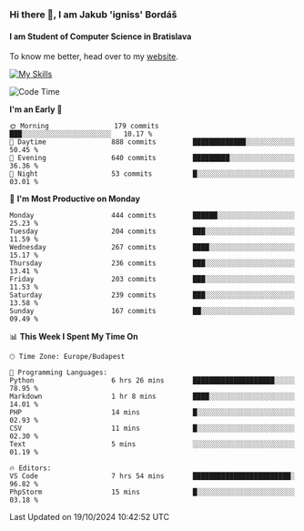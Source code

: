 ### Hi there 👋, I am Jakub 'igniss' Bordáš

#### I am Student of Computer Science in Bratislava
To know me better, head over to my [website](https://bordas.sk).

[![My Skills](https://skillicons.dev/icons?i=js,html,css,figma,svelte,java,kotlin,python,postgresql,typescript,nest,nodejs)](https://bordas.sk)


<!--START_SECTION:waka-->
![Code Time](http://img.shields.io/badge/Code%20Time-1%2C547%20hrs%2019%20mins-blue)

**I'm an Early 🐤** 

```text
🌞 Morning                179 commits         ███░░░░░░░░░░░░░░░░░░░░░░   10.17 % 
🌆 Daytime                888 commits         █████████████░░░░░░░░░░░░   50.45 % 
🌃 Evening                640 commits         █████████░░░░░░░░░░░░░░░░   36.36 % 
🌙 Night                  53 commits          █░░░░░░░░░░░░░░░░░░░░░░░░   03.01 % 
```
📅 **I'm Most Productive on Monday** 

```text
Monday                   444 commits         ██████░░░░░░░░░░░░░░░░░░░   25.23 % 
Tuesday                  204 commits         ███░░░░░░░░░░░░░░░░░░░░░░   11.59 % 
Wednesday                267 commits         ████░░░░░░░░░░░░░░░░░░░░░   15.17 % 
Thursday                 236 commits         ███░░░░░░░░░░░░░░░░░░░░░░   13.41 % 
Friday                   203 commits         ███░░░░░░░░░░░░░░░░░░░░░░   11.53 % 
Saturday                 239 commits         ███░░░░░░░░░░░░░░░░░░░░░░   13.58 % 
Sunday                   167 commits         ██░░░░░░░░░░░░░░░░░░░░░░░   09.49 % 
```


📊 **This Week I Spent My Time On** 

```text
🕑︎ Time Zone: Europe/Budapest

💬 Programming Languages: 
Python                   6 hrs 26 mins       ████████████████████░░░░░   78.95 % 
Markdown                 1 hr 8 mins         ████░░░░░░░░░░░░░░░░░░░░░   14.01 % 
PHP                      14 mins             █░░░░░░░░░░░░░░░░░░░░░░░░   02.93 % 
CSV                      11 mins             █░░░░░░░░░░░░░░░░░░░░░░░░   02.30 % 
Text                     5 mins              ░░░░░░░░░░░░░░░░░░░░░░░░░   01.19 % 

🔥 Editors: 
VS Code                  7 hrs 54 mins       ████████████████████████░   96.82 % 
PhpStorm                 15 mins             █░░░░░░░░░░░░░░░░░░░░░░░░   03.18 % 
```


 Last Updated on 19/10/2024 10:42:52 UTC
<!--END_SECTION:waka-->
